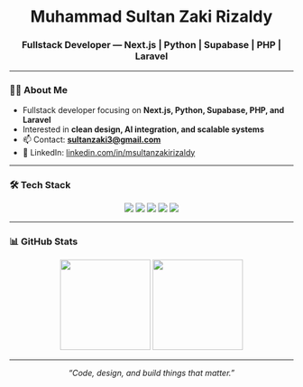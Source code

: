 <!-- Minimalist Elegant Header -->
<h1 align="center">Muhammad Sultan Zaki Rizaldy</h1>
<h3 align="center">Fullstack Developer — Next.js | Python | Supabase | PHP | Laravel</h3>

---

### 👨‍💻 About Me
- Fullstack developer focusing on **Next.js, Python, Supabase, PHP, and Laravel**  
- Interested in **clean design, AI integration, and scalable systems**  
- 📫 Contact: **sultanzaki3@gmail.com**  
- 🔗 LinkedIn: [linkedin.com/in/msultanzakirizaldy](https://linkedin.com/in/msultanzakirizaldy)  

---

### 🛠️ Tech Stack
<p align="center">
  <img src="https://img.shields.io/badge/Next.js-000000?style=flat-square&logo=next.js&logoColor=white"/>
  <img src="https://img.shields.io/badge/Python-3776AB?style=flat-square&logo=python&logoColor=white"/>
  <img src="https://img.shields.io/badge/Supabase-3ECF8E?style=flat-square&logo=supabase&logoColor=white"/>
  <img src="https://img.shields.io/badge/PHP-777BB4?style=flat-square&logo=php&logoColor=white"/>
  <img src="https://img.shields.io/badge/Laravel-FF2D20?style=flat-square&logo=laravel&logoColor=white"/>
</p>

---

### 📊 GitHub Stats
<p align="center">
  <img src="https://github-readme-stats.vercel.app/api?username=sultanzaki&show_icons=true&theme=default&hide_title=true&count_private=true" height="160"/>
  <img src="https://streak-stats.demolab.com?user=sultanzaki&theme=default" height="160"/>
</p>

---

<p align="center"><i>“Code, design, and build things that matter.”</i></p>
